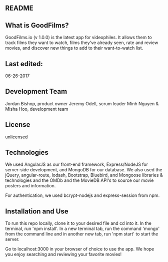 README
------

What is GoodFilms?
-----------
GoodFilms.io (v 1.0.0) is the latest app for videophiles. It allows them to track
films they want to watch, films they've already seen, rate and review movies, and
discover new things to add to their want-to-watch list.

Last edited:
------------
06-26-2017

Development Team
----------------
Jordan Bishop, product owner
Jeremy Odell, scrum leader
Minh Nguyen & Misha Hoo, development team

License
-------
unlicensed

Technologies
------------
We used AngularJS as our front-end framework, Express/NodeJS for
server-side development, and MongoDB for our database. We also used
the jQuery, angular-route, lodash, Bootstrap, Bluebird, and Mongoose libraries
& technologies and the OMDb and the MovieDB API's to source our movie posters
and information.

For authentication, we used bcrypt-nodejs and express-session from npm.

Installation and Use
--------------------
To run this repo locally, clone it to your desired file and cd into it. In the
terminal, run 'npm install'. In a new terminal tab, run the command 'mongo' from
the command line and in another new tab, run 'npm start' to start the server.

Go to localhost:3000 in your browser of choice to use the app. We hope you enjoy
searching and reviewing your favorite movies!
